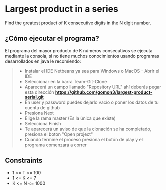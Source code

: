 Largest product in a series
=============

Find the greatest product of K consecutive digits in the N digit number.

¿Cómo ejecutar el programa?
-------------
El programa del mayor producto de K números consecutivos se ejecuta mediante la consola, si no tiene muchos conocimientos usando programas desarrollados en java le recomiendo: 

> - Instalar el IDE Netbeans ya sea para Windows o MacOS - Abrir el IDE
> - Seleccionar en la barra Team-Git-Clone
> - Aparecerá un campo llamado "Repository URL" ahí deberás pegar esta dirección **https://github.com/gomon3/largest-product-serial.git**
> - En user y password puedes dejarlo vacío o poner los datos de tu cuenta de github
> - Presiona Next
> - Elige la rama master (Es la única que existe)
> - Selecciona Finish
> - Te aparecerá un aviso de que la clonación se ha completado, presiona el boton "Open project"
> - Cuando termine el proceso presiona el botón de play y el programa comenzará a correr

Constraints
-------------

- 1 <= T <= 100
- 1 <= K <= 7
- K <= N <= 1000


